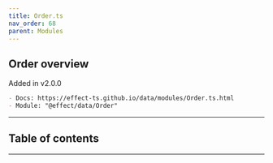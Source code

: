 ```yaml
---
title: Order.ts
nav_order: 68
parent: Modules
---
```


## Order overview

Added in v2.0.0

```md
- Docs: https://effect-ts.github.io/data/modules/Order.ts.html
- Module: "@effect/data/Order"
```

---

<h2 class="text-delta">Table of contents</h2>

---
